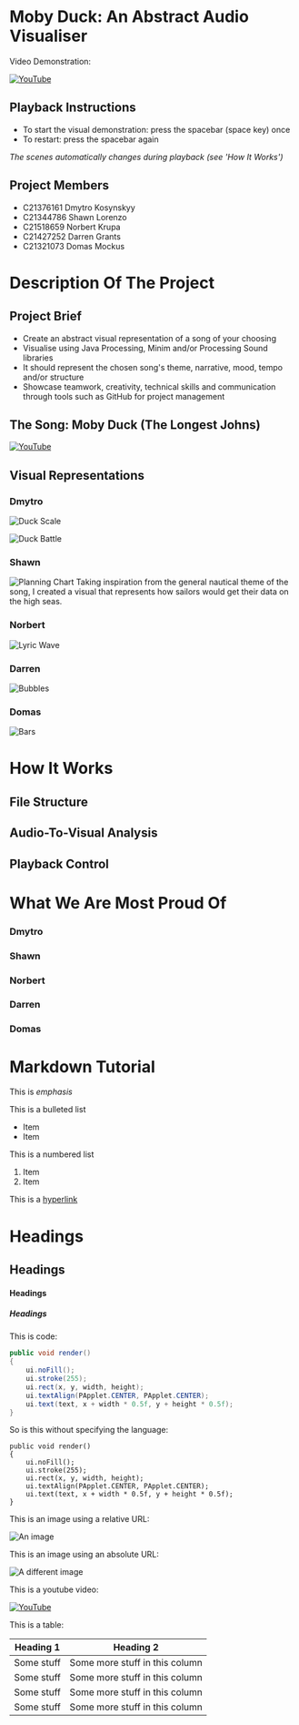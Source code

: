 # Moby Duck: An Abstract Audio Visualiser

Video Demonstration:

[![YouTube](https://i.ytimg.com/vi/COJVn6kwEO0/maxresdefault.jpg?sqp=-oaymwEmCIAKENAF8quKqQMa8AEB-AH-CYAC0AWKAgwIABABGBEgcigxMA8=&rs=AOn4CLAHZKIKf9K6LVqRE-1SGsLdISzUow)](https://youtu.be/COJVn6kwEO0)

## Playback Instructions
- To start the visual demonstration: press the spacebar (space key) once
- To restart: press the spacebar again

*The scenes automatically changes during playback (see 'How It Works')*

## Project Members
- C21376161 Dmytro Kosynskyy
- C21344786 Shawn Lorenzo
- C21518659 Norbert Krupa
- C21427252 Darren Grants
- C21321073 Domas Mockus

# Description Of The Project

## Project Brief
- Create an abstract visual representation of a song of your choosing
- Visualise using Java Processing, Minim and/or Processing Sound libraries
- It should represent the chosen song's theme, narrative, mood, tempo and/or structure
- Showcase teamwork, creativity, technical skills and communication through tools such as GitHub for project management

## The Song: Moby Duck (The Longest Johns)

[![YouTube](https://i.ytimg.com/vi/xA7e_dxDOCo/hq720.jpg?sqp=-oaymwEcCNAFEJQDSFXyq4qpAw4IARUAAIhCGAFwAcABBg==&rs=AOn4CLDuQlaJv-4ykUREOM2cqb-ALwUR2w)](https://youtu.be/xA7e_dxDOCo)

## Visual Representations

### Dmytro

![Duck Scale](images/j2.png)

![Duck Battle](images/j4.png)

### Shawn

![Planning Chart](images/j3.png)
Taking inspiration from the general nautical theme of the song, I created a visual that represents how sailors would get their data on the high seas.

### Norbert

![Lyric Wave](images/j1.png)

### Darren

![Bubbles](images/j5.png)

### Domas

![Bars](images/j6.png)

# How It Works

## File Structure

## Audio-To-Visual Analysis

## Playback Control

# What We Are Most Proud Of

### Dmytro
### Shawn
### Norbert
### Darren
### Domas

# Markdown Tutorial

This is *emphasis*

This is a bulleted list

- Item
- Item

This is a numbered list

1. Item
1. Item

This is a [hyperlink](http://bryanduggan.org)

# Headings
## Headings
#### Headings
##### Headings

This is code:

```Java
public void render()
{
	ui.noFill();
	ui.stroke(255);
	ui.rect(x, y, width, height);
	ui.textAlign(PApplet.CENTER, PApplet.CENTER);
	ui.text(text, x + width * 0.5f, y + height * 0.5f);
}
```

So is this without specifying the language:

```
public void render()
{
	ui.noFill();
	ui.stroke(255);
	ui.rect(x, y, width, height);
	ui.textAlign(PApplet.CENTER, PApplet.CENTER);
	ui.text(text, x + width * 0.5f, y + height * 0.5f);
}
```

This is an image using a relative URL:

![An image](images/p8.png)

This is an image using an absolute URL:

![A different image](https://bryanduggandotorg.files.wordpress.com/2019/02/infinite-forms-00045.png?w=595&h=&zoom=2)

This is a youtube video:

[![YouTube](http://img.youtube.com/vi/J2kHSSFA4NU/0.jpg)](https://www.youtube.com/watch?v=J2kHSSFA4NU)

This is a table:

| Heading 1 | Heading 2 |
|-----------|-----------|
|Some stuff | Some more stuff in this column |
|Some stuff | Some more stuff in this column |
|Some stuff | Some more stuff in this column |
|Some stuff | Some more stuff in this column |

